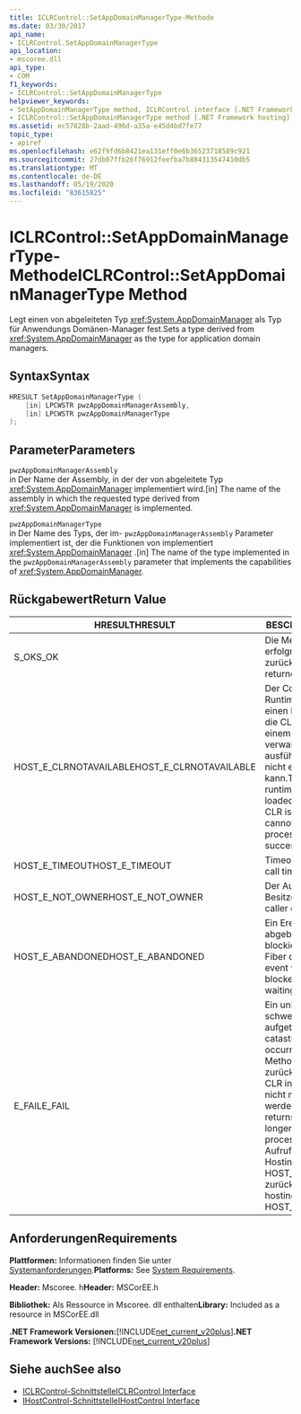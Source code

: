 ```yaml
---
title: ICLRControl::SetAppDomainManagerType-Methode
ms.date: 03/30/2017
api_name:
- ICLRControl.SetAppDomainManagerType
api_location:
- mscoree.dll
api_type:
- COM
f1_keywords:
- ICLRControl::SetAppDomainManagerType
helpviewer_keywords:
- SetAppDomainManagerType method, ICLRControl interface [.NET Framework hosting]
- ICLRControl::SetAppDomainManagerType method [.NET Framework hosting]
ms.assetid: ec57828b-2aad-496d-a35a-e45d4bd7fe77
topic_type:
- apiref
ms.openlocfilehash: e62f9fd6b8421ea131eff0e6b36523718589c921
ms.sourcegitcommit: 27db07ffb26f76912feefba7b884313547410db5
ms.translationtype: MT
ms.contentlocale: de-DE
ms.lasthandoff: 05/19/2020
ms.locfileid: "83615825"
---
```

# <a name="iclrcontrolsetappdomainmanagertype-method"></a><span data-ttu-id="388d9-102">ICLRControl::SetAppDomainManagerType-Methode</span><span class="sxs-lookup"><span data-stu-id="388d9-102">ICLRControl::SetAppDomainManagerType Method</span></span>
<span data-ttu-id="388d9-103">Legt einen von abgeleiteten Typ <xref:System.AppDomainManager> als Typ für Anwendungs Domänen-Manager fest.</span><span class="sxs-lookup"><span data-stu-id="388d9-103">Sets a type derived from <xref:System.AppDomainManager> as the type for application domain managers.</span></span>  
  
## <a name="syntax"></a><span data-ttu-id="388d9-104">Syntax</span><span class="sxs-lookup"><span data-stu-id="388d9-104">Syntax</span></span>  
  
```cpp  
HRESULT SetAppDomainManagerType (  
    [in] LPCWSTR pwzAppDomainManagerAssembly,  
    [in] LPCWSTR pwzAppDomainManagerType  
);  
```  
  
## <a name="parameters"></a><span data-ttu-id="388d9-105">Parameter</span><span class="sxs-lookup"><span data-stu-id="388d9-105">Parameters</span></span>  
 `pwzAppDomainManagerAssembly`  
 <span data-ttu-id="388d9-106">in Der Name der Assembly, in der der von abgeleitete Typ <xref:System.AppDomainManager> implementiert wird.</span><span class="sxs-lookup"><span data-stu-id="388d9-106">[in] The name of the assembly in which the requested type derived from <xref:System.AppDomainManager> is implemented.</span></span>  
  
 `pwzAppDomainManagerType`  
 <span data-ttu-id="388d9-107">in Der Name des Typs, der im- `pwzAppDomainManagerAssembly` Parameter implementiert ist, der die Funktionen von implementiert <xref:System.AppDomainManager> .</span><span class="sxs-lookup"><span data-stu-id="388d9-107">[in] The name of the type implemented in the `pwzAppDomainManagerAssembly` parameter that implements the capabilities of <xref:System.AppDomainManager>.</span></span>  
  
## <a name="return-value"></a><span data-ttu-id="388d9-108">Rückgabewert</span><span class="sxs-lookup"><span data-stu-id="388d9-108">Return Value</span></span>  
  
|<span data-ttu-id="388d9-109">HRESULT</span><span class="sxs-lookup"><span data-stu-id="388d9-109">HRESULT</span></span>|<span data-ttu-id="388d9-110">BESCHREIBUNG</span><span class="sxs-lookup"><span data-stu-id="388d9-110">Description</span></span>|  
|-------------|-----------------|  
|<span data-ttu-id="388d9-111">S_OK</span><span class="sxs-lookup"><span data-stu-id="388d9-111">S_OK</span></span>|<span data-ttu-id="388d9-112">Die Methode wurde erfolgreich zurückgegeben.</span><span class="sxs-lookup"><span data-stu-id="388d9-112">The method returned successfully.</span></span>|  
|<span data-ttu-id="388d9-113">HOST_E_CLRNOTAVAILABLE</span><span class="sxs-lookup"><span data-stu-id="388d9-113">HOST_E_CLRNOTAVAILABLE</span></span>|<span data-ttu-id="388d9-114">Der Common Language Runtime (CLR) wurde nicht in einen Prozess geladen, oder die CLR befindet sich in einem Zustand, in dem Sie verwalteten Code nicht ausführen oder den-Befehl nicht erfolgreich verarbeiten kann.</span><span class="sxs-lookup"><span data-stu-id="388d9-114">The common language runtime (CLR) has not been loaded into a process, or the CLR is in a state in which it cannot run managed code or process the call successfully.</span></span>|  
|<span data-ttu-id="388d9-115">HOST_E_TIMEOUT</span><span class="sxs-lookup"><span data-stu-id="388d9-115">HOST_E_TIMEOUT</span></span>|<span data-ttu-id="388d9-116">Timeout des Aufrufes.</span><span class="sxs-lookup"><span data-stu-id="388d9-116">The call timed out.</span></span>|  
|<span data-ttu-id="388d9-117">HOST_E_NOT_OWNER</span><span class="sxs-lookup"><span data-stu-id="388d9-117">HOST_E_NOT_OWNER</span></span>|<span data-ttu-id="388d9-118">Der Aufrufer ist nicht Besitzer der Sperre.</span><span class="sxs-lookup"><span data-stu-id="388d9-118">The caller does not own the lock.</span></span>|  
|<span data-ttu-id="388d9-119">HOST_E_ABANDONED</span><span class="sxs-lookup"><span data-stu-id="388d9-119">HOST_E_ABANDONED</span></span>|<span data-ttu-id="388d9-120">Ein Ereignis wurde abgebrochen, während ein blockierter Thread oder eine Fiber darauf wartete.</span><span class="sxs-lookup"><span data-stu-id="388d9-120">An event was canceled while a blocked thread or fiber was waiting on it.</span></span>|  
|<span data-ttu-id="388d9-121">E_FAIL</span><span class="sxs-lookup"><span data-stu-id="388d9-121">E_FAIL</span></span>|<span data-ttu-id="388d9-122">Ein unbekannter schwerwiegender Fehler ist aufgetreten.</span><span class="sxs-lookup"><span data-stu-id="388d9-122">An unknown catastrophic failure occurred.</span></span> <span data-ttu-id="388d9-123">Nachdem eine Methode E_FAIL zurückgegeben hat, kann die CLR innerhalb des Prozesses nicht mehr verwendet werden.</span><span class="sxs-lookup"><span data-stu-id="388d9-123">After a method returns E_FAIL, the CLR is no longer usable within the process.</span></span> <span data-ttu-id="388d9-124">Nachfolgende Aufrufe von Hostingmethoden geben HOST_E_CLRNOTAVAILABLE zurück.</span><span class="sxs-lookup"><span data-stu-id="388d9-124">Subsequent calls to hosting methods return HOST_E_CLRNOTAVAILABLE.</span></span>|  
  
## <a name="requirements"></a><span data-ttu-id="388d9-125">Anforderungen</span><span class="sxs-lookup"><span data-stu-id="388d9-125">Requirements</span></span>  
 <span data-ttu-id="388d9-126">**Plattformen:** Informationen finden Sie unter [Systemanforderungen](../../get-started/system-requirements.md).</span><span class="sxs-lookup"><span data-stu-id="388d9-126">**Platforms:** See [System Requirements](../../get-started/system-requirements.md).</span></span>  
  
 <span data-ttu-id="388d9-127">**Header:** Mscoree. h</span><span class="sxs-lookup"><span data-stu-id="388d9-127">**Header:** MSCorEE.h</span></span>  
  
 <span data-ttu-id="388d9-128">**Bibliothek:** Als Ressource in Mscoree. dll enthalten</span><span class="sxs-lookup"><span data-stu-id="388d9-128">**Library:** Included as a resource in MSCorEE.dll</span></span>  
  
 <span data-ttu-id="388d9-129">**.NET Framework Versionen:**[!INCLUDE[net_current_v20plus](../../../../includes/net-current-v20plus-md.md)]</span><span class="sxs-lookup"><span data-stu-id="388d9-129">**.NET Framework Versions:** [!INCLUDE[net_current_v20plus](../../../../includes/net-current-v20plus-md.md)]</span></span>  
  
## <a name="see-also"></a><span data-ttu-id="388d9-130">Siehe auch</span><span class="sxs-lookup"><span data-stu-id="388d9-130">See also</span></span>

- [<span data-ttu-id="388d9-131">ICLRControl-Schnittstelle</span><span class="sxs-lookup"><span data-stu-id="388d9-131">ICLRControl Interface</span></span>](iclrcontrol-interface.md)
- [<span data-ttu-id="388d9-132">IHostControl-Schnittstelle</span><span class="sxs-lookup"><span data-stu-id="388d9-132">IHostControl Interface</span></span>](ihostcontrol-interface.md)
